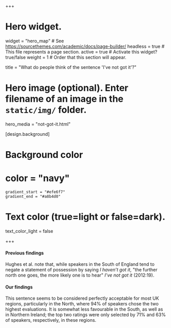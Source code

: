+++
# Hero widget.
widget = "hero_map"  # See https://sourcethemes.com/academic/docs/page-builder/
headless = true  # This file represents a page section.
active = true  # Activate this widget? true/false
weight = 1  # Order that this section will appear.

title = "What do people think of the sentence 'I've not got it'?"

# Hero image (optional). Enter filename of an image in the `static/img/` folder.
hero_media = "not-got-it.html"

[design.background]

  # Background color
  # color = "navy"
    gradient_start = "#efe6f7"
    gradient_end = "#a8b4d0"
   
  # Text color (true=light or false=dark).
  text_color_light = false

+++

#### Previous findings
Hughes et al. note that, while speakers in the South of England tend to negate a statement of possession by saying _I haven’t got it_, "the further north one goes, the more likely one is to hear" _I’ve not got it_ (2012:19).

#### Our findings
This sentence seems to be considered perfectly acceptable for most UK regions, particularly in the North, where 94% of speakers chose the two highest evaluations. It is somewhat less favourable in the South, as well as in Northern Ireland; the top two ratings were only selected by 71% and 63% of speakers, respectively, in these regions.